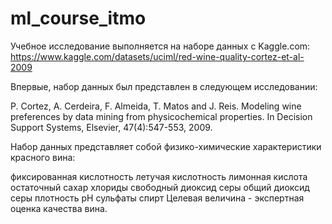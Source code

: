 # ml_course_itmo
Учебное исследование выполняется на наборе данных с Kaggle.com: https://www.kaggle.com/datasets/uciml/red-wine-quality-cortez-et-al-2009

Впервые, набор данных был представлен в следующем исследовании:

P. Cortez, A. Cerdeira, F. Almeida, T. Matos and J. Reis. Modeling wine preferences by data mining from physicochemical properties. In Decision Support Systems, Elsevier, 47(4):547-553, 2009.

Набор данных представляет собой физико-химические характеристики красного вина:

фиксированная кислотность
летучая кислотность
лимонная кислота
остаточный сахар
хлориды
свободный диоксид серы
общий диоксид серы
плотность
pH
сульфаты
спирт
Целевая величина - экспертная оценка качества вина.